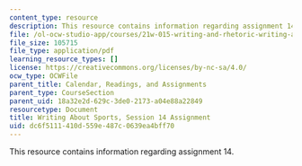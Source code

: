 ```yaml
---
content_type: resource
description: This resource contains information regarding assignment 14.
file: /ol-ocw-studio-app/courses/21w-015-writing-and-rhetoric-writing-about-sports-fall-2013/dc6f5111410d559e487c0639ea4bff70_MIT21W_015F13_Assignment14.pdf
file_size: 105715
file_type: application/pdf
learning_resource_types: []
license: https://creativecommons.org/licenses/by-nc-sa/4.0/
ocw_type: OCWFile
parent_title: Calendar, Readings, and Assignments
parent_type: CourseSection
parent_uid: 18a32e2d-629c-3de0-2173-a04e88a22849
resourcetype: Document
title: Writing About Sports, Session 14 Assignment
uid: dc6f5111-410d-559e-487c-0639ea4bff70
---
```

This resource contains information regarding assignment 14.